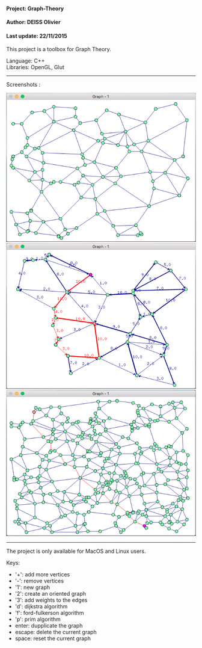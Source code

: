 #### Project: Graph-Theory<br/>
#### Author: DEISS Olivier<br/>
#### Last update: 22/11/2015

This project is a toolbox for Graph Theory.

Language: C++<br/>
Libraries: OpenGL, Glut

-----------------------------------------------------------------------------------

Screenshots :

![screenshot1](Screenshot1.png)
![screenshot2](Screenshot2.png)
![screenshot3](Screenshot3.png)

-----------------------------------------------------------------------------------

The project is only available for MacOS and Linux users.

Keys:
 - '+': add more vertices
 - '-': remove vertices
 - '1': new graph
 - '2': create an oriented graph
 - '3': add weights to the edges
 - 'd': dijkstra algorithm
 - 'f': ford-fulkerson algorithm
 - 'p': prim algorithm
 - enter: dupplicate the graph
 - escape: delete the current graph
 - space: reset the current graph

